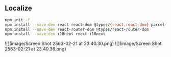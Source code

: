 ## Localize

```bash
npm init -f
npm install --save-dev react react-dom @types/{react,react-dom} parcel-bundler
npm install --save-dev react-router-dom @types/react-router-dom
npm install --save-dev i18next react-i18next
```

![](image/Screen Shot 2563-02-21 at 23.40.30.png)
![](image/Screen Shot 2563-02-21 at 23.40.36.png)